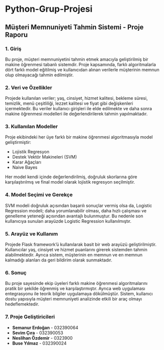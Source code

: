 # Python-Grup-Projesi

## Müşteri Memnuniyeti Tahmin Sistemi - Proje Raporu

### 1. Giriş

Bu proje, müşteri memnuniyetini tahmin etmek amacıyla geliştirilmiş bir makine öğrenmesi tabanlı sistemdir. Proje kapsamında, farklı algoritmalarla dört farklı model eğitilmiş ve kullanıcıdan alınan verilerle müşterinin memnun olup olmayacağı tahmin edilmiştir.

### 2. Veri ve Özellikler

Projede kullanılan veriler; yaş, cinsiyet, hizmet kalitesi, bekleme süresi, temizlik, menü çeşitliliği, lezzet kalitesi ve fiyat gibi değişkenleri içermektedir. Bu veriler kullanıcı girişleri ile elde edilmekte ve daha sonra makine öğrenmesi modelleri ile değerlendirilerek tahmin yapılmaktadır.

### 3. Kullanılan Modeller

Proje ekibindeki her üye farklı bir makine öğrenmesi algoritmasıyla model geliştirmiştir:

* Lojistik Regresyon
* Destek Vektör Makineleri (SVM)
* Karar Ağaçları
* Naive Bayes

Her model kendi içinde değerlendirilmiş, doğruluk skorlarına göre karşılaştırılmış ve final model olarak lojistik regresyon seçilmiştir.

### 4. Model Seçimi ve Gerekçe

SVM modeli doğruluk açısından başarılı sonuçlar vermiş olsa da, Logistic Regression modeli; daha yorumlanabilir olması, daha hızlı çalışması ve genelleme yeteneği açısından avantajlı bulunmuştur. Bu nedenle son kullanıcıya sunulan arayüzde Logistic Regression kullanılmıştır.

### 5. Arayüz ve Kullanım

Projede Flask framework’ü kullanılarak basit bir web arayüzü geliştirilmiştir. Kullanıcılar yaş, cinsiyet ve hizmet puanlarını girerek sistemden tahmin alabilmektedir. Ayrıca sistem, müşterinin en memnun ve en memnun kalmadığı alanları da geri bildirim olarak sunmaktadır.

### 6. Sonuç

Bu proje sayesinde ekip üyeleri farklı makine öğrenmesi algoritmalarını pratik bir şekilde öğrenmiş ve karşılaştırmıştır. Ayrıca web uygulaması entegrasyonu ile teorik bilgiler uygulamaya dökülmüştür. Sistem, kullanıcı dostu yapısıyla müşteri memnuniyeti analizinde etkili bir araç olmayı hedeflemektedir.

### 7. Proje Geliştiricileri

* **Semanur Erdoğan** - 032390064
* **Sevim Çıra** - 032390053
* **Neslihan Özdemir** - 0323900
* **Buse Yılmaz** - 032390024
